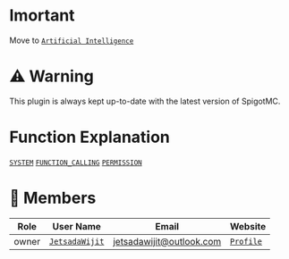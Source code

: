 # **Imortant**

Move to [`Artificial Intelligence`](https://github.com/MCEngine/artificialintelligence)

# ⚠️ Warning

This plugin is always kept up-to-date with the latest version of SpigotMC.

# Function Explanation

[`SYSTEM`](https://github.com/MCEngine/artificialintelligence/tree/master/docs/info/SYSTEM.md)
[`FUNCTION_CALLING`](https://github.com/MCEngine/artificialintelligence/tree/master/docs/info/FUNCTION_CALLING.md)
[`PERMISSION`](https://github.com/MCEngine/artificialintelligence/tree/master/docs/info/PERMISSION.md)

# 👥 Members

|Role|User Name|Email|Website|
|-|-|-|-|
|owner|[`JetsadaWijit`](https://github.com/JetsadaWijit)|jetsadawijit@outlook.com|[`Profile`](https://jetsadawijit.github.io)|
